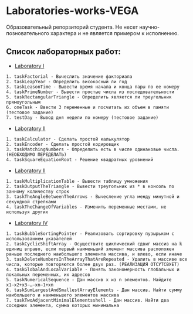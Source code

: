 # Laboratories-works-VEGA
Образовательный репорзиторий студента. Не несет научно-позновательного характера и не является примером к исполнению.
## Список лабораторных работ:
* [Laboratory I](/Source/Laboratory%20I)
```
1. taskFactorial - Вычеслить значение факториала
2. taskLeapYear - Определить високосный ли год
3. taskLeasonTime - Вывести время начала и конца пары по ее номеру
4. taskPrimeNumber - Вывести простые числа из последовательности
5. taskRectangularTriangle - Определить является ли треугольник прямоугольным
6. oneTask - Ввести 3 переменные и посчитать их объем в памяти (тестовое задание)
7. testDay - Вывод дня недели по номеру (тестовое задание)
```
* [Laboratory II](/Source/Laboratory%20II)
```
1. taskCalculator - Сделать простой калькулятор
2. taskEncoder - Сделать простой кодировщик
3. taskMatchingNumbers - Определить есть в числе одинаковые числа. (НЕОБХОДИМО ПЕРЕДЕЛАТЬ)
4. taskSquareEquationRoot - Решение квадратных уровнений
```
* [Laboratory II](/Source/Laboratory%20III)
```
1. taskMultiplicationTable - Вывести таблицу умножения
2. taskOutputTheTriangle - Вывести треугольник из * в консоль по занному количеству строк
3. taskTheAngleBetweenTheArrows - Вычесление угла между минутной и секундной стрелками
4. taskTheChangeOfVariables - Изменить переменные местами, не используя других
```
* [Laboratory IV](/Source/Laboratory%20IV)
```
1. taskBubbleSortingPointer - Реализовать сортировку пузырьком с использованием указателей
2. taskCyclicShiftArray - Осуществите циклический сдвиг массив на k единиц вправо, если первый наименьший элемент массива расположен раньше последнего наибольшего элемента массива, и влево, если иначе
3. taskDeleteNumbersInTheArrayThatAreRepeated - Удалить в массиве все числа, которые повторяются более двух раз. (РЕАЛИЗАЦИЯ ОТСУТСВУЕТ)
4. taskGlobalAndLocalVariable - Понять закономерность глобальных и локальных переменных, их адресов
5. taskNumericalSequence - Дан массив x из n элементов. Найдите x1−x2+x3−…−xn−1+xn
6. taskSumLargestAndSmallestArrayElements - Дан массив. Найти сумму наибольшего и наименьшего элементов массива
7. taskTwoAdjacentMinimalElementsshell - Дан массив. Найти два соседних элемента, сумма которых минимальна
```
